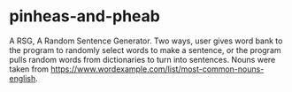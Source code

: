 # pinheas-and-pheab
A RSG, A Random Sentence Generator. Two ways, user gives word bank to the program to randomly select words to make a sentence, or the program pulls random words from dictionaries to turn into sentences.
Nouns were taken from https://www.wordexample.com/list/most-common-nouns-english.
